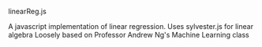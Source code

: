 linearReg.js

A javascript implementation of linear regression. 
Uses sylvester.js for linear algebra
Loosely based on Professor Andrew Ng's Machine Learning class
